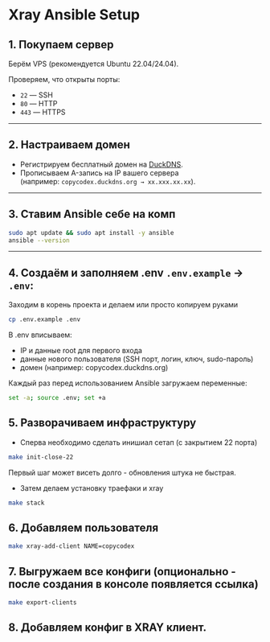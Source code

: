 # Xray Ansible Setup

## 1. Покупаем сервер
Берём VPS (рекомендуется Ubuntu 22.04/24.04).

Проверяем, что открыты порты:
- `22` — SSH
- `80` — HTTP
- `443` — HTTPS

---

## 2. Настраиваем домен
- Регистрируем бесплатный домен на [DuckDNS](https://www.duckdns.org/).
- Прописываем A-запись на IP вашего сервера  
  (например: `copycodex.duckdns.org → xx.xxx.xx.xx`).

---

## 3. Ставим Ansible себе на комп
```bash
sudo apt update && sudo apt install -y ansible
ansible --version
```

---

## 4. Создаём и заполняем .env `.env.example` → `.env`:
Заходим в корень проекта и делаем или просто копируем руками
```bash
cp .env.example .env
```
В .env вписываем:

- IP и данные root для первого входа
- данные нового пользователя (SSH порт, логин, ключ, sudo-пароль)
- домен (например: copycodex.duckdns.org)

Каждый раз перед использованием Ansible загружаем переменные:

```bash
set -a; source .env; set +a
```

## 5. Разворачиваем инфраструктуру

- Сперва необходимо сделать инишиал сетап (с закрытием 22 порта)
```bash
make init-close-22

```
Первый шаг может висеть долго - обновления штука не быстрая.

- Затем делаем установку траефаки и xray

```bash
make stack
```

## 6. Добавляем пользователя

```bash
make xray-add-client NAME=copycodex
```

## 7. Выгружаем все конфиги (опционально - после создания в консоле появляется ссылка)

```bash
make export-clients
```

## 8. Добавляем конфиг в XRAY клиент. 